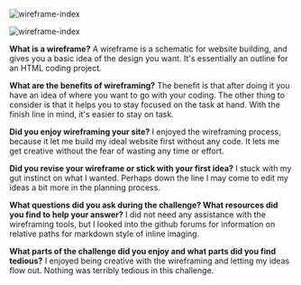 ![wireframe-index](/ChrisMIX.github.io/images/wireframe-index.png)

![wireframe-index](/ChrisMIX.github.io/images/wireframe-blog-index.png)

**What is a wireframe?**
A wireframe is a schematic for website building, and gives you a basic idea of the design you want. It's essentially an outline for an HTML coding project.

**What are the benefits of wireframing?**
The benefit is that after doing it you have an idea of where you want to go with your coding. The other thing to consider is that it helps you to stay focused on the task at hand. With the finish line in mind, it's easier to stay on task.

**Did you enjoy wireframing your site?**
I enjoyed the wireframing process, because it let me build my ideal website first without any code. It lets me get creative without the fear of wasting any time or effort.

**Did you revise your wireframe or stick with your first idea?**
I stuck with my gut instinct on what I wanted. Perhaps down the line I may come to edit my ideas a bit more in the planning process.

**What questions did you ask during the challenge? What resources did you find to help your answer?**
I did not need any assistance with the wireframing tools, but I looked into the github forums for information on relative paths for markdown style of inline imaging.

**What parts of the challenge did you enjoy and what parts did you find tedious?**
I enjoyed being creative with the wireframing and letting my ideas flow out. Nothing was terribly tedious in this challenge.